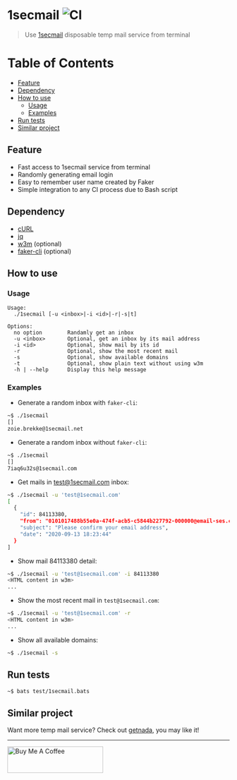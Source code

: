 # 1secmail ![CI](https://github.com/KevCui/1secmail/workflows/CI/badge.svg)

> Use [1secmail](https://www.1secmail.com/) disposable temp mail service from terminal

# Table of Contents

- [Feature](#feature)
- [Dependency](#dependency)
- [How to use](#how-to-use)
  - [Usage](#usage)
  - [Examples](#examples)
- [Run tests](#run-tests)
- [Similar project](#similar-project)

## Feature

- Fast access to 1secmail service from terminal
- Randomly generating email login
- Easy to remember user name created by Faker
- Simple integration to any CI process due to Bash script

## Dependency

- [cURL](https://curl.haxx.se/download.html)
- [jq](https://stedolan.github.io/jq/)
- [w3m](http://w3m.sourceforge.net/) (optional)
- [faker-cli](https://github.com/lestoni/faker-cli) (optional)

## How to use

### Usage

```
Usage:
  ./1secmail [-u <inbox>|-i <id>|-r|-s|t]

Options:
  no option        Randamly get an inbox
  -u <inbox>       Optional, get an inbox by its mail address
  -i <id>          Optional, show mail by its id
  -r               Optional, show the most recent mail
  -s               Optional, show available domains
  -t               Optional, show plain text without using w3m 
  -h | --help      Display this help message
```

### Examples

- Generate a random inbox with `faker-cli`:

```bash
~$ ./1secmail
[]
zoie.brekke@1secmail.net
```

- Generate a random inbox without `faker-cli`:

```bash
~$ ./1secmail
[]
7iaq6u32s@1secmail.com
```

- Get mails in test@1secmail.com inbox:

```bash
~$ ./1secmail -u 'test@1secmail.com'
[
  {
    "id": 84113380,
    "from": "0101017488b55e0a-474f-acb5-c5844b227792-000000@email-ses.com",
    "subject": "Please confirm your email address",
    "date": "2020-09-13 18:23:44"
  }
]
```

- Show mail 84113380 detail:

```bash
~$ ./1secmail -u 'test@1secmail.com' -i 84113380
<HTML content in w3m>
...
```

- Show the most recent mail in `test@1secmail.com`:

```bash
~$ ./1secmail -u 'test@1secmail.com' -r
<HTML content in w3m>
...
```

- Show all available domains:

```bash
~$ ./1secmail -s
```

## Run tests

```bash
~$ bats test/1secmail.bats
```

## Similar project

Want more temp mail service? Check out [getnada](https://github.com/KevCui/getnada), you may like it!

---

<a href="https://www.buymeacoffee.com/kevcui" target="_blank"><img src="https://cdn.buymeacoffee.com/buttons/v2/default-orange.png" alt="Buy Me A Coffee" height="60px" width="217px"></a>
